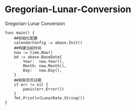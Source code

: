 # Gregorian-Lunar-Conversion

Gregorian-Lunar Conversion

````
func main() {
    ##初始化配置
	calendarConfig := abase.Init()
	##构建当前时间
	now := time.Now()
	bd := abase.BaseDate{
		Year:  now.Year(),
		Month: now.Month(),
		Day:   now.Day(),
	}
	##获取农历日期
	if err != nil {
		panic(err.Error())
	}
	fmt.Println(LunarDate.String())
}
````